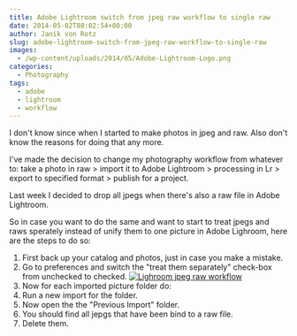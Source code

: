 ```yaml
---
title: Adobe Lightroom switch from jpeg raw workflow to single raw
date: 2014-05-02T08:02:54+00:00
author: Janik von Rotz
slug: adobe-lightroom-switch-from-jpeg-raw-workflow-to-single-raw
images:
  - /wp-content/uploads/2014/05/Adobe-Lightroom-Logo.png
categories:
  - Photography
tags:
  - adobe
  - lightroom
  - workflow
---
```

I don't know since when I started to make photos in jpeg and raw. Also don't know the reasons for doing that any more.

I've made the decision to change my photography workflow from whatever to: take a photo in raw > import it to Adobe Lightroom > processing in Lr > export to specified format > publish for a project.

Last week I decided to drop all jpegs when there's also a raw file in Adobe Lightroom.
<!--more-->
So in case you want to do the same and want to start to treat jpegs and raws sperately instead of unify them to one picture in Adobe Lighroom, here are the steps to do so:

1. First back up your catalog and photos, just in case you make a mistake.
2. Go to preferences and switch the "treat them separately" check-box from unchecked to checked.
[![Lighroom jpeg raw workflow](/wp-content/uploads/2014/05/Lighroom-jpeg-raw-workflow.png)](/wp-content/uploads/2014/05/Lighroom-jpeg-raw-workflow.png)
3. Now for each imported picture folder do:
  1. Run a new import for the folder.
  2. Now open the the "Previous Import" folder.
  3. You should find all jepgs that have been bind to a raw file.
  4. Delete them.